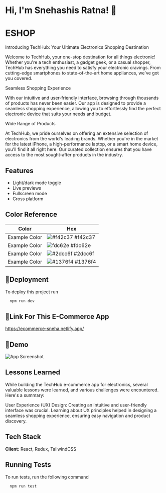 
# Hi, I'm Snehashis Ratna! 👋


# ESHOP

Introducing TechHub: Your Ultimate Electronics Shopping Destination

Welcome to TechHub, your one-stop destination for all things electronic! Whether you're a tech enthusiast, a gadget geek, or a casual shopper, TechHub has everything you need to satisfy your electronic cravings. From cutting-edge smartphones to state-of-the-art home appliances, we've got you covered.

Seamless Shopping Experience

With our intuitive and user-friendly interface, browsing through thousands of products has never been easier. Our app is designed to provide a seamless shopping experience, allowing you to effortlessly find the perfect electronic device that suits your needs and budget.

Wide Range of Products

At TechHub, we pride ourselves on offering an extensive selection of electronics from the world's leading brands. Whether you're in the market for the latest iPhone, a high-performance laptop, or a smart home device, you'll find it all right here. Our curated collection ensures that you have access to the most sought-after products in the industry.


## Features

- Light/dark mode toggle
- Live previews
- Fullscreen mode
- Cross platform

## Color Reference

| Color             | Hex                                                                |
| ----------------- | ------------------------------------------------------------------ |
| Example Color | ![#f42c37](https://via.placeholder.com/10/0a192f?text=+) #f42c37|
| Example Color | ![fdc62e](https://via.placeholder.com/10/f8f8f8?text=+) #fdc62e |
| Example Color | ![#2dcc6f](https://via.placeholder.com/10/00b48a?text=+) #2dcc6f |
| Example Color | ![#1376f4](https://via.placeholder.com/10/00b48a?text=+) #1376f4 |


## 🚀Deployment

To deploy this project run

```bash
  npm run dev
```


## 🚀Link For This E-Commerce App

https://ecommerce-sneha.netlify.app/

## 🚀Demo

![App Screenshot](https://s4.ezgif.com/tmp/ezgif-4-feb3c2ef73.gif)




## Lessons Learned

While building the TechHub e-commerce app for electronics, several valuable lessons were learned, and various challenges were encountered. Here's a summary:

User Experience (UX) Design: Creating an intuitive and user-friendly interface was crucial. Learning about UX principles helped in designing a seamless shopping experience, ensuring easy navigation and product discovery.
## Tech Stack

**Client:** React, Redux, TailwindCSS



## Running Tests

To run tests, run the following command

```bash
  npm run test
```

